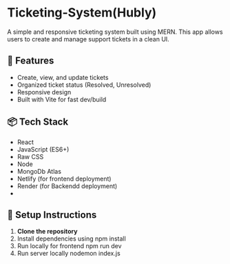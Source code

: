 # Ticketing-System(Hubly)

A simple and responsive ticketing system built using MERN. This app allows users to create and manage support tickets in a clean UI.

## 🚀 Features

- Create, view, and update tickets
- Organized ticket status (Resolved, Unresolved)
- Responsive design
- Built with Vite for fast dev/build

## 📦 Tech Stack

- React
- JavaScript (ES6+)
- Raw CSS
- Node
- MongoDb Atlas
- Netlify (for frontend deployment)
- Render (for Backendd deployment)
- 
## 🔧 Setup Instructions

1. **Clone the repository**
2. Install dependencies using npm install
3. Run locally for frontend npm run dev
4. Run server locally nodemon index.js

 
